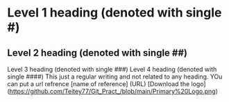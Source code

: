 # Level 1 heading (denoted with single #)
## Level 2 heading (denoted with single ##)
Level 3 heading (denoted with single ###)
Level 4 heading (denoted with single ####)
This just a regular writing and not related to any heading.
YOu can put a url refrence [name of reference] (URL)
[Download the logo] (https://github.com/Teitey77/Git_Pract_/blob/main/Primary%20Logo.png)
